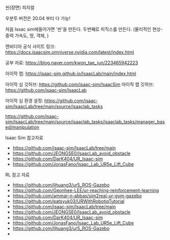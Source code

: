
씬(장면)
피지컬

우분투 버전은 20.04 부터 다 가능!

처음 Issac sim에들어가면 '씬'을 만든다.
두번째로 피직스를 만든다. (물리적인 현상- 중력 가속도, 땅, 객체, )

엔비디아 공식 사이트 링크: https://docs.isaacsim.omniverse.nvidia.com/latest/index.html

공부 자료: https://blog.naver.com/kwon_tae_jun/223465942223

아이작 랩: https://isaac-sim.github.io/IsaacLab/main/index.html

아이작 심 깃허브: https://github.com/isaac-sim/IsaacSim
아이작 랩 깃허브: https://github.com/isaac-sim/IsaacLab




아이작 심 환경 설정: https://github.com/isaac-sim/IsaacLab/tree/main/source/isaaclab_tasks


https://github.com/isaac-sim/IsaacLab/tree/main/source/isaaclab_tasks/isaaclab_tasks/manager_based/manipulation

Isaac Sim 참고자료
- https://github.com/isaac-sim/IsaacLab/tree/main
- https://github.com/JEONGSE0/IsaacLab_avoid_obstacle
- https://github.com/DarK404/UR_Isaac-sim
- https://github.com/JonasFano/Isaac_Lab_UR5e_Lift_Cube

RL 참고 자료
- https://github.com/lihuang3/ur5_ROS-Gazebo
- https://github.com/Geonhee-LEE/ur-reaching-reinforcement-learning
- https://github.com/ammar-n-abbas/sim2real-ur-gym-gazebo
- https://github.com/patsyuk03/URWithRobotiqTutorial
- https://github.com/isaac-sim/IsaacLab/tree/main
- https://github.com/JEONGSE0/IsaacLab_avoid_obstacle
- https://github.com/DarK404/UR_Isaac-sim
- https://github.com/JonasFano/Isaac_Lab_UR5e_Lift_Cube
- https://github.com/lihuang3/ur5_ROS-Gazebo
- 
